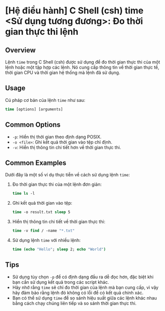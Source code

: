 # [Hệ điều hành] C Shell (csh) time <Sử dụng tương đương>: Đo thời gian thực thi lệnh

## Overview
Lệnh `time` trong C Shell (csh) được sử dụng để đo thời gian thực thi của một lệnh hoặc một tập hợp các lệnh. Nó cung cấp thông tin về thời gian thực tế, thời gian CPU và thời gian hệ thống mà lệnh đã sử dụng.

## Usage
Cú pháp cơ bản của lệnh `time` như sau:

```csh
time [options] [arguments]
```

## Common Options
- `-p`: Hiển thị thời gian theo định dạng POSIX.
- `-o <file>`: Ghi kết quả thời gian vào tệp chỉ định.
- `-v`: Hiển thị thông tin chi tiết hơn về thời gian thực thi.

## Common Examples
Dưới đây là một số ví dụ thực tiễn về cách sử dụng lệnh `time`:

1. Đo thời gian thực thi của một lệnh đơn giản:
   ```csh
   time ls -l
   ```

2. Ghi kết quả thời gian vào tệp:
   ```csh
   time -o result.txt sleep 5
   ```

3. Hiển thị thông tin chi tiết về thời gian thực thi:
   ```csh
   time -v find / -name "*.txt"
   ```

4. Sử dụng lệnh `time` với nhiều lệnh:
   ```csh
   time (echo "Hello"; sleep 2; echo "World")
   ```

## Tips
- Sử dụng tùy chọn `-p` để có định dạng đầu ra dễ đọc hơn, đặc biệt khi bạn cần sử dụng kết quả trong các script khác.
- Hãy nhớ rằng `time` sẽ chỉ đo thời gian của lệnh mà bạn cung cấp, vì vậy hãy đảm bảo rằng lệnh đó không có lỗi để có kết quả chính xác.
- Bạn có thể sử dụng `time` để so sánh hiệu suất giữa các lệnh khác nhau bằng cách chạy chúng liên tiếp và so sánh thời gian thực thi.